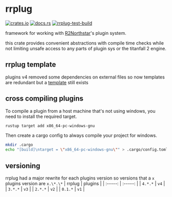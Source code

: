 # rrplug
[![crates.io](https://img.shields.io/crates/v/rrplug)](https://crates.io/crates/rrplug)
[![docs.rs](https://docs.rs/rrplug/badge.svg)](https://docs.rs/rrplug)
[![rrplug-test-build](https://github.com/R2NorthstarTools/rrplug/actions/workflows/rrplug-test-build.yml/badge.svg?branch=master)](https://github.com/R2NorthstarTools/rrplug/actions/workflows/rrplug-test-build.yml)

framework for working with [R2Northstar](https://northstar.tf/)'s plugin system.

this crate provides convenient abstractions with compile time checks while not limiting unsafe access to any parts of plugin sys or the titanfall 2 engine.

## rrplug template

plugins v4 removed some dependencies on external files so now templates are redundant but a [template](https://github.com/catornot/rrplug-template) still exists

## cross compiling plugins

To compile a plugin from a host machine that's not using windows, you need to install the required target.

```bash
rustup target add x86_64-pc-windows-gnu
```

Then create a cargo config to always compile your project for windows.

```bash
mkdir .cargo
echo "[build]\ntarget = \"x86_64-pc-windows-gnu\"" > .cargo/config.toml
```

## versioning
rrplug had a major rewrite for each plugins version so versions that a `x` plugins version are `x.\*.\*`
| rrplug  | plugins |
| :-----: | :-----: |
| `4.*.*` |  `v4`   |
| `3.*.*` |  `v3`   |
| `2.*.*` |  `v2`   |
| `0.1.*` |  `v1`   |
